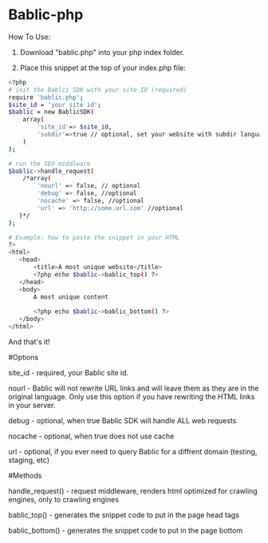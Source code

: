 # Bablic-php

How To Use:

1) Download "bablic.php" into your php index folder.

2) Place this snippet at the top of your index.php file:

```sh
<?php
# init the Bablci SDK with your site ID (required)
require 'bablic.php';
$site_id = 'your site id';
$bablic = new BablicSDK(
    array(
        'site_id'=> $site_id,
        'subdir'=>true // optional, set your website with subdir languages (/fr/, /it/,...)
    )
);

# run the SEO middlware
$bablic->handle_request(
    /*array(
        'nourl' => false, // optional
        'debug' => false, //optional
        'nocache' => false, //optional
        'url' => 'http://some.url.com' //optional
   )*/
);

# Example: how to paste the snippet in your HTML
?>
<html>
   <head>
       <title>A most unique website</title>
       <?php echo $bablic->bablic_top() ?>
   </head>
   <body>
       A most unique content
       
       <?php echo $bablic->bablic_bottom() ?>
   </body>
</html>
```
And that's it!

#Options

site_id - required, your Bablic site id.

nourl - Bablic will not rewrite URL links and will leave them as they are in the original language. Only use this option if you have rewriting the HTML links in your server.

debug - optional, when true Bablic SDK will handle ALL web requests

nocache - optional, when true does not use cache

url - optional, if you ever need to query Bablic for a diffrent domain (testing, staging, etc)

#Methods

handle_request() - request middleware, renders html optimized for crawling engines, only to crawling engines

bablic_top() - generates the snippet code to put in the page head tags

bablic_bottom() - generates the snippet code to put in the page bottom
